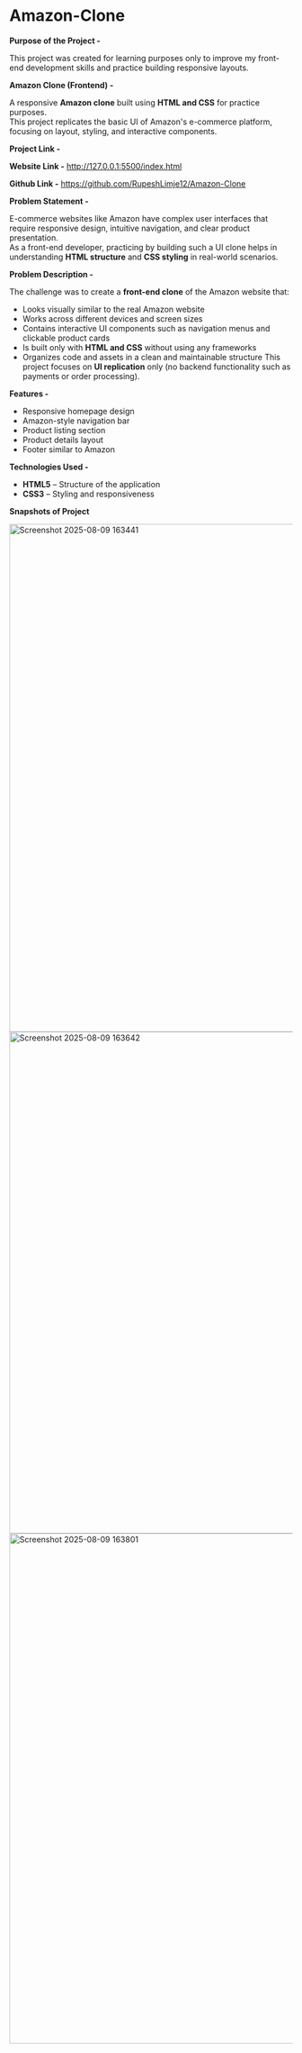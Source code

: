 # Amazon-Clone

**Purpose of the Project -** 

This project was created for learning purposes only to improve my front-end development skills and practice building responsive layouts.

**Amazon Clone (Frontend) -**

A responsive **Amazon clone** built using **HTML and CSS** for practice purposes.  
This project replicates the basic UI of Amazon's e-commerce platform, focusing on layout, styling, and interactive components.

**Project Link -**

**Website Link -** http://127.0.0.1:5500/index.html

**Github Link -** https://github.com/RupeshLimje12/Amazon-Clone

**Problem Statement -**

E-commerce websites like Amazon have complex user interfaces that require responsive design, intuitive navigation, and clear product presentation.  
As a front-end developer, practicing by building such a UI clone helps in understanding **HTML structure** and **CSS styling** in real-world scenarios.

**Problem Description -**

The challenge was to create a **front-end clone** of the Amazon website that:
- Looks visually similar to the real Amazon website
- Works across different devices and screen sizes
- Contains interactive UI components such as navigation menus and clickable product cards
- Is built only with **HTML and CSS** without using any frameworks
- Organizes code and assets in a clean and maintainable structure
This project focuses on **UI replication** only (no backend functionality such as payments or order processing).

**Features -**
- Responsive homepage design
- Amazon-style navigation bar
- Product listing section
- Product details layout
- Footer similar to Amazon

**Technologies Used -**
- **HTML5** – Structure of the application  
- **CSS3** – Styling and responsiveness

**Snapshots of Project**

<img width="1891" height="902" alt="Screenshot 2025-08-09 163441" src="https://github.com/user-attachments/assets/51d5b636-2fa3-4d75-b875-e369ed3ed7f7" />

<img width="1873" height="891" alt="Screenshot 2025-08-09 163642" src="https://github.com/user-attachments/assets/e48dfda5-261b-4c44-ac68-084109814991" />

<img width="1887" height="906" alt="Screenshot 2025-08-09 163801" src="https://github.com/user-attachments/assets/12b69cd4-6d45-4354-8e45-4cf103e9b71d" />


